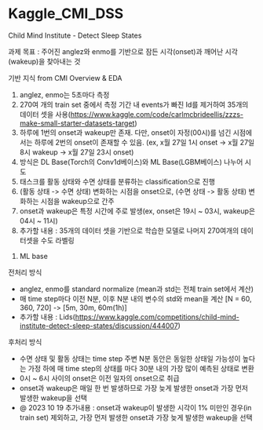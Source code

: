 # Kaggle_CMI_DSS
Child Mind Institute - Detect Sleep States

과제 목표 : 주어진 anglez와 enmo를 기반으로 잠든 시각(onset)과 깨어난 시각(wakeup)을 찾아내는 것

기반 지식 from CMI Overview & EDA
1. anglez, enmo는 5초마다 측정
2. 270여 개의 train set 중에서 측정 기간 내 events가 빠진 Id를 제거하여 35개의 데이터 셋을 사용(https://www.kaggle.com/code/carlmcbrideellis/zzzs-make-small-starter-datasets-target)
3. 하루에 1번의 onset과 wakeup만 존재. 다만, onset이 자정(00시)를 넘긴 시점에서는 하루에 2번의 onset이 존재할 수 있음. (ex, x월 27일 1시 onset -> x월 27일 8시 wakeup -> x월 27일 23시 onset)
4. 방식은 DL Base(Torch의 Conv1d베이스)와 ML Base(LGBM베이스) 나누어 시도
5. 태스크를 활동 상태와 수면 상태를 분류하는 classification으로 진행
6. (활동 상태 -> 수면 상태) 변화하는 시점을 onset으로, (수면 상태 -> 활동 상태) 변화하는 시점을 wakeup으로 간주
7. onset과 wakeup은 특정 시간에 주로 발생(ex, onset은 19시 ~ 03시, wakeup은 04시 ~ 11시)
8. 추가할 내용 : 35개의 데이터 셋을 기반으로 학습한 모델로 나머지 270여개의 데이터셋을 수도 라벨링

1) ML base

전처리 방식
- anglez, enmo를 standard normalize (mean과 std는 전체 train set에서 계산)
- 매 time step마다 이전 N분, 이후 N분 내의 변수의 std와 mean을 계산 [N = 60, 360, 720] -> [5m, 30m, 60m(1h)]
- 추가할 내용 : Lids(https://www.kaggle.com/competitions/child-mind-institute-detect-sleep-states/discussion/444007)

후처리 방식
- 수면 상태 및 활동 상태는 time step 주변 N분 동안은 동일한 상태일 가능성이 높다는 가정 하에 매 time step의 상태를 마다 30분 내의 가장 많이 예측된 상태로 변환
- 0시 ~ 6시 사이의 onset은 이전 일자의 onset으로 취급
- onset과 wakeup은 매일 한 번 발생하므로 가장 늦게 발생한 onset과 가장 먼저 발생한 wakeup을 선택
- @ 2023 10 19 추가내용 : onset과 wakeup이 발생한 시각이 1% 미만인 경우(in train set) 제외하고, 가장 먼저 발생한 onset과 가장 늦게 발생한 wakeup을 선택
